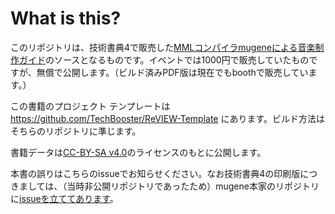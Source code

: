 
# What is this?

このリポジトリは、技術書典4で販売した[MMLコンパイラmugeneによる音楽制作ガイド](https://xamaritans.booth.pm/items/829977)のソースとなるものです。イベントでは1000円で販売していたものですが、無償で公開します。（ビルド済みPDF版は現在でもboothで販売しています。）

この書籍のプロジェクト テンプレートは https://github.com/TechBooster/ReVIEW-Template にあります。ビルド方法はそちらのリポジトリに準じます。

書籍データは[CC-BY-SA v4.0](https://creativecommons.org/licenses/by-sa/4.0/)のライセンスのもとに公開します。

本書の誤りはこちらのissueでお知らせください。なお技術書典4の印刷版につきましては、（当時非公開リポジトリであったため）mugene本家のリポジトリに[issueを立ててあります](https://github.com/atsushieno/mugene/issues/19)。
